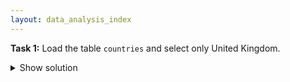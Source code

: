 ```yaml
---
layout: data_analysis_index
---
```



**Task 1:** Load the table `countries` and select only United Kingdom.

<details>
  <summary>Show solution</summary>
  
  ```python
  source = "https://raw.githubusercontent.com/soukupmarek-edin/soukupmarek-edin.github.io/main/data_analysis/data/countries.csv"
  df = pd.read_csv(source)
  ```
  
</details>
